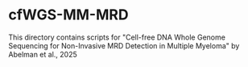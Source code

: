 # cfWGS-MM-MRD
This directory contains scripts for "Cell-free DNA Whole Genome Sequencing for Non-Invasive MRD Detection in Multiple Myeloma" by Abelman et al., 2025

